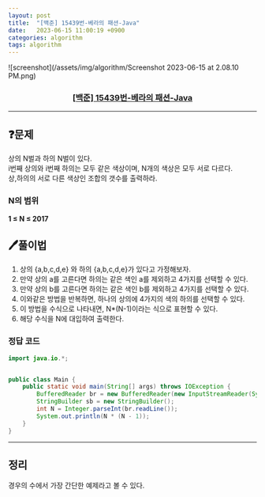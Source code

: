 ```yaml
---
layout: post
title:  "[백준] 15439번-베라의 패션-Java"
date:   2023-06-15 11:00:19 +0900
categories: algorithm
tags: algorithm
---
```


![screenshot](/assets/img/algorithm/Screenshot 2023-06-15 at 2.08.10 PM.png)
### <center><a href="https://www.acmicpc.net/problem/15439">[백준] 15439번-베라의 패션-Java</a></center>
---

## ❓문제

상의 N벌과 하의 N벌이 있다.<br>
i번째 상의와 i번째 하의는 모두 같은 색상이며, N개의 색상은 모두 서로 다르다.<br>
상,하의의 서로 다른 색상인 조합의 갯수를 출력하라.

### N의 범위
**1 ≤ N ≤ 2017**


## 🖊️풀이법

1. 상의 {a,b,c,d,e} 와 하의 {a,b,c,d,e}가 있다고 가정해보자.
2. 만약 상의 a를 고른다면 하의는 같은 색인 a를 제외하고 4가지를 선택할 수 있다.
3. 만약 상의 b를 고른다면 하의는 같은 색인 b를 제외하고 4가지를 선택할 수 있다.
4. 이와같은 방법을 반복하면, 하나의 상의에 4가지의 색의 하의를 선택할 수 있다.
5. 이 방법을 수식으로 나타내면, N*(N-1)이라는 식으로 표현할 수 있다.
6. 해당 수식을 N에 대입하여 출력한다. 

### 정답 코드

```java
import java.io.*;


public class Main {
    public static void main(String[] args) throws IOException {
        BufferedReader br = new BufferedReader(new InputStreamReader(System.in));
        StringBuilder sb = new StringBuilder();
        int N = Integer.parseInt(br.readLine());
        System.out.println(N * (N - 1));
    }
}

```

---

## 정리

경우의 수에서 가장 간단한 예제라고 볼 수 있다.







